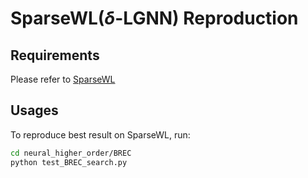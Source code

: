 # SparseWL($\delta$-LGNN) Reproduction

## Requirements

Please refer to [SparseWL](https://github.com/chrsmrrs/sparsewl)

## Usages

To reproduce best result on SparseWL, run:

```bash
cd neural_higher_order/BREC
python test_BREC_search.py
```
